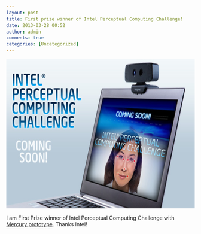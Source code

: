 ```yaml
---
layout: post
title: First prize winner of Intel Perceptual Computing Challenge!
date: 2013-03-28 00:52
author: admin
comments: true
categories: [Uncategorized]
---
```

<a href="/images/uploads/2013/03/perc-challenge-banner.jpg"><img class="alignnone size-full wp-image-440" alt="perc-challenge-banner" src="/images/uploads/2013/03/perc-challenge-banner.jpg" width="700" height="400" /></a>

I am First Prize winner of Intel Perceptual Computing Challenge with <a href="http://glow3d.com/blog/2013/03/05/better-video-of-mercury-prototype/">Mercury prototype</a>.
Thanks Intel!
